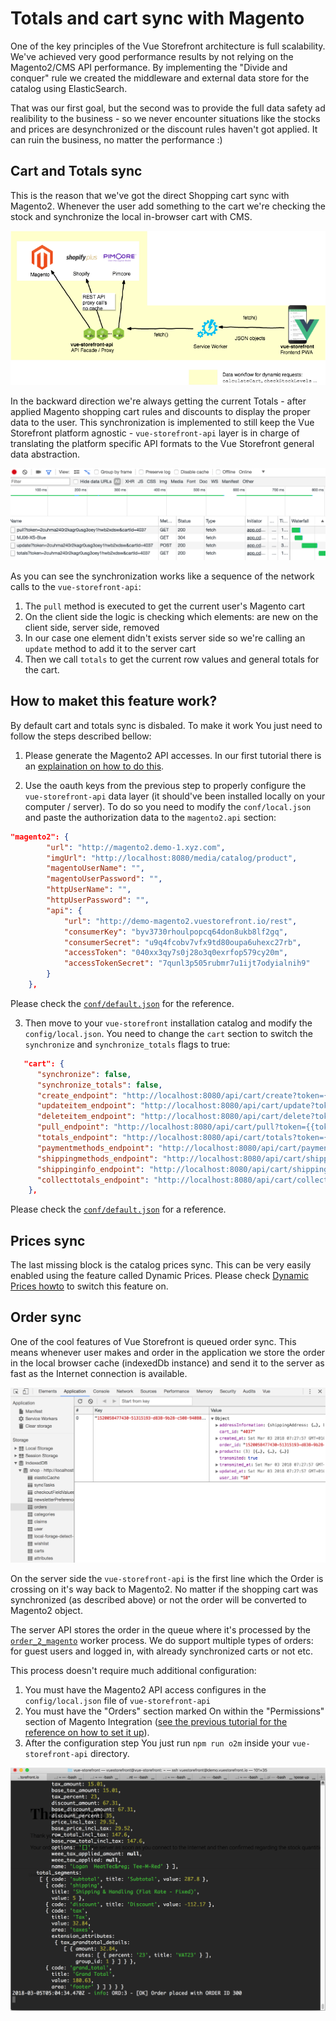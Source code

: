 # Totals and cart sync with Magento

One of the key principles of the Vue Storefront architecture is full scalability. 
We've achieved very good performance results by not relying on the Magento2/CMS API performance. By implementing the "Divide and conquer" rule we created the middleware and external data store for the catalog using ElasticSearch.

That was our first goal, but the second was to provide the full data safety ad realibility to the business - so we never encounter situations like the stocks and prices are desynchronized or the discount rules haven't got applied. It can ruin the business, no matter the performance :)

## Cart and Totals sync

This is the reason that we've got the direct Shopping cart sync with Magento2. Whenever the user add something to the cart we're checking the stock and synchronize the local in-browser cart with CMS.

![This is the dynamic requests architecture](media/Vue-storefront-architecture-proxy-requests.png)

In the backward direction we're always getting the current Totals - after applied Magento shopping cart rules and discounts to display the proper data to the user. This synchronization is implemented to still keep the Vue Storefront platform agnostic - `vue-storefront-api` layer is in charge of translating the platform specific API formats to the Vue Storefront general data abstraction.

![This is how the cart sync works](media/cart-sync.png)

As you can see the synchronization works like a sequence of the network calls to the `vue-storefront-api`:
1. The `pull` method is executed to get the current user's Magento cart
2. On the client side the logic is checking which elements: are new on the client side, server side, removed
3. In our case one element didn't exists server side so we're calling an `update` method to add it to the server cart
4. Then we call `totals` to get the current row values and general totals for the cart.

## How to maket this feature work?

By default cart and totals sync is disbaled. To make it work You just need to follow the steps described bellow:

1. Please generate the Magento2 API accesses. In our first tutorial there is an [explaination on how to do this](https://medium.com/@piotrkarwatka/vue-storefront-how-to-install-and-integrate-with-magento2-227767dd65b2).

2. Use the oauth keys from the previous step to properly configure the `vue-storefront-api` data layer (it should've been installed locally on your computer / server). To do so you need to modify the `conf/local.json` and paste the authorization data to the `magento2.api` section:

```json
"magento2": {
		"url": "http://magento2.demo-1.xyz.com",
		"imgUrl": "http://localhost:8080/media/catalog/product",
		"magentoUserName": "",
		"magentoUserPassword": "",
		"httpUserName": "",
		"httpUserPassword": "",
		"api": {
			"url": "http://demo-magento2.vuestorefront.io/rest",
			"consumerKey": "byv3730rhoulpopcq64don8ukb8lf2gq",
			"consumerSecret": "u9q4fcobv7vfx9td80oupa6uhexc27rb",
			"accessToken": "040xx3qy7s0j28o3q0exrfop579cy20m",
			"accessTokenSecret": "7qunl3p505rubmr7u1ijt7odyialnih9"		
		}
	},
```

Please check the [`conf/default.json`](https://github.com/DivanteLtd/vue-storefront-api/blob/master/config/default.json) for the reference.

3. Then move to your `vue-storefront` installation catalog and modify the `config/local.json`. You need to change the `cart` section to switch the `synchronize` and `synchronize_totals` flags to true:

```json
   "cart": {
      "synchronize": false,
      "synchronize_totals": false,
      "create_endpoint": "http://localhost:8080/api/cart/create?token={{token}}",
      "updateitem_endpoint": "http://localhost:8080/api/cart/update?token={{token}}&cartId={{cartId}}",
      "deleteitem_endpoint": "http://localhost:8080/api/cart/delete?token={{token}}&cartId={{cartId}}",
      "pull_endpoint": "http://localhost:8080/api/cart/pull?token={{token}}&cartId={{cartId}}",
      "totals_endpoint": "http://localhost:8080/api/cart/totals?token={{token}}&cartId={{cartId}}",
      "paymentmethods_endpoint": "http://localhost:8080/api/cart/payment-methods?token={{token}}&cartId={{cartId}}",
      "shippingmethods_endpoint": "http://localhost:8080/api/cart/shipping-methods?token={{token}}&cartId={{cartId}}",
      "shippinginfo_endpoint": "http://localhost:8080/api/cart/shipping-information?token={{token}}&cartId={{cartId}}",
      "collecttotals_endpoint": "http://localhost:8080/api/cart/collect-totals?token={{token}}&cartId={{cartId}}"
    },
```

Please check the [`conf/default.json`](https://github.com/DivanteLtd/vue-storefront/blob/1302ed84561a514beb8c35e45ae1d0aa4dc9f74a/config/default.json#L8) for a reference.


## Prices sync

The last missing block is the catalog prices sync. This can be very easily enabled using the feature called Dynamic Prices. Please check [Dynamic Prices howto](https://github.com/DivanteLtd/vue-storefront/blob/master/doc/Direct%20Prices.md) to switch this feature on.

## Order sync

One of the cool features of Vue Storefront is queued order sync. This means whenever user makes and order in the application we store the order in the local browser cache (indexedDb instance) and send it to the server as fast as the Internet connection is available.

![Orders are stored localy before they're send to the server](media/orders-collection.png)

On the server side the `vue-storefront-api` is the first line which the Order is crossing on it's way back to Magento2.
No matter if the shopping cart was synchronized (as described above) or not the order will be converted to Magento2 object.

The server API stores the order in the queue where it's processed by the [`order_2_magento`](https://github.com/DivanteLtd/vue-storefront-api/blob/master/src/worker/order_to_magento2.js) worker process. We do support multiple types of orders: for guest users and logged in, with already synchronized carts or not etc. 

This process doesn't require much additional configuration:

1. You must have the Magento2 API access configures in the `config/local.json` file of `vue-storefront-api`
2. You must have the "Orders" section marked On within the "Permissions" section of Magento Integration ([see the previous tutorial for the reference on how to set it up](https://medium.com/@piotrkarwatka/vue-storefront-how-to-install-and-integrate-with-magento2-227767dd65b2)).
3. After the configuration step You just run `npm run o2m` inside your `vue-storefront-api` directory.

![This is the output of o2m after successfull setup](media/o2m-output.png)


